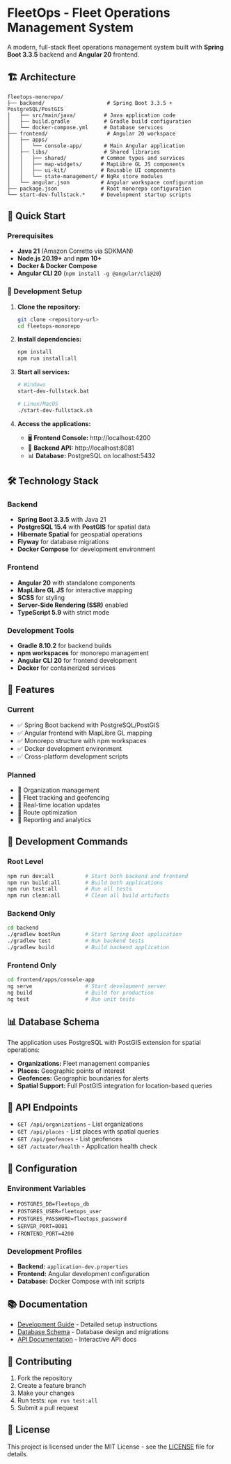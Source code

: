 # FleetOps - Fleet Operations Management System

A modern, full-stack fleet operations management system built with **Spring Boot 3.3.5** backend and **Angular 20** frontend.

## 🏗️ Architecture

```
fleetops-monorepo/
├── backend/                    # Spring Boot 3.3.5 + PostgreSQL/PostGIS
│   ├── src/main/java/         # Java application code
│   ├── build.gradle           # Gradle build configuration
│   └── docker-compose.yml     # Database services
├── frontend/                   # Angular 20 workspace
│   ├── apps/
│   │   └── console-app/       # Main Angular application
│   ├── libs/                  # Shared libraries
│   │   ├── shared/           # Common types and services
│   │   ├── map-widgets/      # MapLibre GL JS components
│   │   ├── ui-kit/           # Reusable UI components
│   │   └── state-management/ # NgRx store modules
│   └── angular.json          # Angular workspace configuration
├── package.json              # Root monorepo configuration
└── start-dev-fullstack.*     # Development startup scripts
```

## 🚀 Quick Start

### Prerequisites

- **Java 21** (Amazon Corretto via SDKMAN)
- **Node.js 20.19+** and **npm 10+**
- **Docker & Docker Compose**
- **Angular CLI 20** (`npm install -g @angular/cli@20`)

### 🔧 Development Setup

1. **Clone the repository:**
   ```bash
   git clone <repository-url>
   cd fleetops-monorepo
   ```

2. **Install dependencies:**
   ```bash
   npm install
   npm run install:all
   ```

3. **Start all services:**
   ```bash
   # Windows
   start-dev-fullstack.bat
   
   # Linux/MacOS
   ./start-dev-fullstack.sh
   ```

4. **Access the applications:**
   - 🖥️ **Frontend Console:** http://localhost:4200
   - 🔧 **Backend API:** http://localhost:8081
   - 📊 **Database:** PostgreSQL on localhost:5432

## 🛠️ Technology Stack

### Backend
- **Spring Boot 3.3.5** with Java 21
- **PostgreSQL 15.4** with **PostGIS** for spatial data
- **Hibernate Spatial** for geospatial operations
- **Flyway** for database migrations
- **Docker Compose** for development environment

### Frontend
- **Angular 20** with standalone components
- **MapLibre GL JS** for interactive mapping
- **SCSS** for styling
- **Server-Side Rendering (SSR)** enabled
- **TypeScript 5.9** with strict mode

### Development Tools
- **Gradle 8.10.2** for backend builds
- **npm workspaces** for monorepo management
- **Angular CLI 20** for frontend development
- **Docker** for containerized services

## 📱 Features

### Current
- ✅ Spring Boot backend with PostgreSQL/PostGIS
- ✅ Angular frontend with MapLibre GL mapping
- ✅ Monorepo structure with npm workspaces
- ✅ Docker development environment
- ✅ Cross-platform development scripts

### Planned
- 🔄 Organization management
- 🔄 Fleet tracking and geofencing
- 🔄 Real-time location updates
- 🔄 Route optimization
- 🔄 Reporting and analytics

## 🧩 Development Commands

### Root Level
```bash
npm run dev:all          # Start both backend and frontend
npm run build:all        # Build both applications
npm run test:all         # Run all tests
npm run clean:all        # Clean all build artifacts
```

### Backend Only
```bash
cd backend
./gradlew bootRun        # Start Spring Boot application
./gradlew test           # Run backend tests
./gradlew build          # Build backend application
```

### Frontend Only
```bash
cd frontend/apps/console-app
ng serve                 # Start development server
ng build                 # Build for production
ng test                  # Run unit tests
```

## 📊 Database Schema

The application uses PostgreSQL with PostGIS extension for spatial operations:

- **Organizations:** Fleet management companies
- **Places:** Geographic points of interest
- **Geofences:** Geographic boundaries for alerts
- **Spatial Support:** Full PostGIS integration for location-based queries

## 🎯 API Endpoints

- `GET /api/organizations` - List organizations
- `GET /api/places` - List places with spatial queries
- `GET /api/geofences` - List geofences
- `GET /actuator/health` - Application health check

## 🔧 Configuration

### Environment Variables
- `POSTGRES_DB=fleetops_db`
- `POSTGRES_USER=fleetops_user` 
- `POSTGRES_PASSWORD=fleetops_password`
- `SERVER_PORT=8081`
- `FRONTEND_PORT=4200`

### Development Profiles
- **Backend:** `application-dev.properties`
- **Frontend:** Angular development configuration
- **Database:** Docker Compose with init scripts

## 📚 Documentation

- [Development Guide](DEVELOPMENT.md) - Detailed setup instructions
- [Database Schema](DATABASE.md) - Database design and migrations
- [API Documentation](http://localhost:8081/swagger-ui.html) - Interactive API docs

## 🤝 Contributing

1. Fork the repository
2. Create a feature branch
3. Make your changes
4. Run tests: `npm run test:all`
5. Submit a pull request

## 📄 License

This project is licensed under the MIT License - see the [LICENSE](LICENSE) file for details.